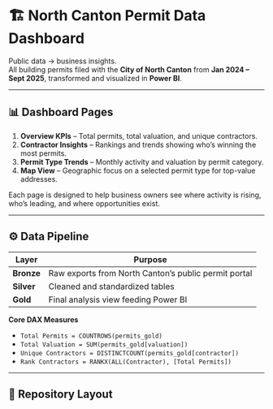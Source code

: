 # 🏗️ North Canton Permit Data Dashboard

Public data → business insights.  
All building permits filed with the **City of North Canton** from **Jan 2024 – Sept 2025**, transformed and visualized in **Power BI**.

---

## 📊 Dashboard Pages
1. **Overview KPIs** – Total permits, total valuation, and unique contractors.
2. **Contractor Insights** – Rankings and trends showing who’s winning the most permits.
3. **Permit Type Trends** – Monthly activity and valuation by permit category.
4. **Map View** – Geographic focus on a selected permit type for top-value addresses.

Each page is designed to help business owners see where activity is rising, who’s leading, and where opportunities exist.

---

## ⚙️ Data Pipeline
| Layer | Purpose |
|-------|----------|
| **Bronze** | Raw exports from North Canton’s public permit portal |
| **Silver** | Cleaned and standardized tables |
| **Gold** | Final analysis view feeding Power BI |

**Core DAX Measures**
- `Total Permits = COUNTROWS(permits_gold)`
- `Total Valuation = SUM(permits_gold[valuation])`
- `Unique Contractors = DISTINCTCOUNT(permits_gold[contractor])`
- `Rank Contractors = RANKX(ALL(Contractor), [Total Permits])`

---

## 📁 Repository Layout
